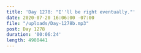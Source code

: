 ```yaml
---
title: 'Day 1278: "I''ll be right eventually."'
date: 2020-07-20 16:06:00 -07:00
file: "/uploads/Day-1278b.mp3"
post: Day 1278
duration: '00:06:24'
length: 4980441
---
```


